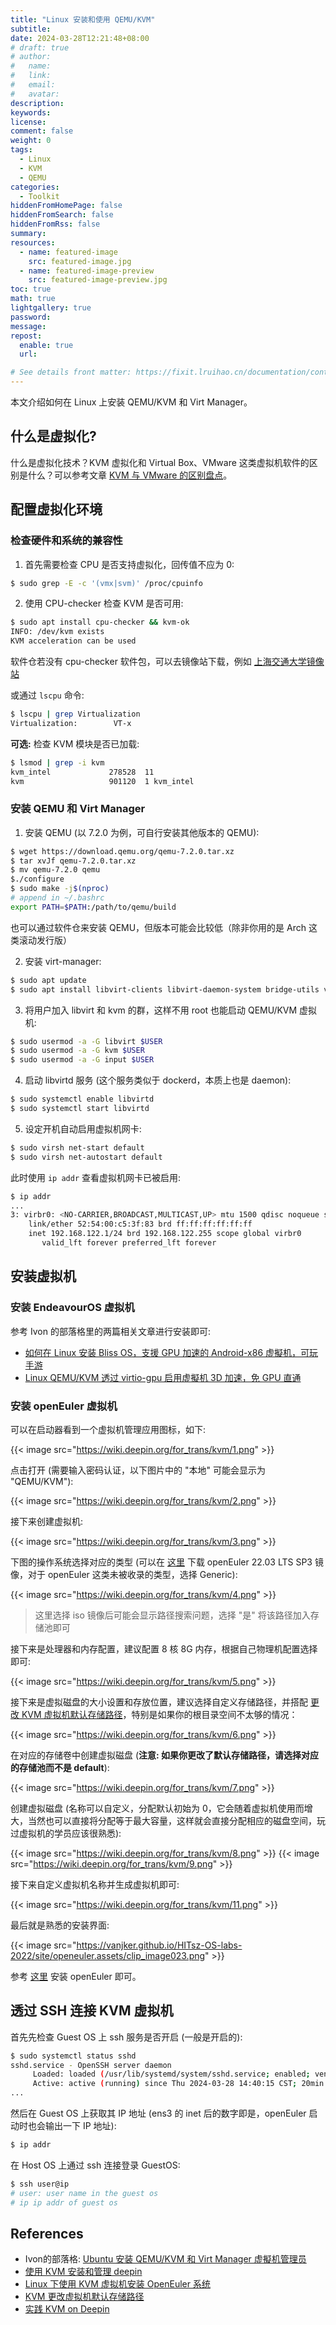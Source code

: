 ```yaml
---
title: "Linux 安装和使用 QEMU/KVM"
subtitle:
date: 2024-03-28T12:21:48+08:00
# draft: true
# author:
#   name:
#   link:
#   email:
#   avatar:
description:
keywords:
license:
comment: false
weight: 0
tags:
  - Linux
  - KVM
  - QEMU
categories:
  - Toolkit
hiddenFromHomePage: false
hiddenFromSearch: false
hiddenFromRss: false
summary:
resources:
  - name: featured-image
    src: featured-image.jpg
  - name: featured-image-preview
    src: featured-image-preview.jpg
toc: true
math: true
lightgallery: true
password:
message:
repost:
  enable: true
  url:

# See details front matter: https://fixit.lruihao.cn/documentation/content-management/introduction/#front-matter
---
```


本文介绍如何在 Linux 上安装 QEMU/KVM 和 Virt Manager。

<!--more-->

## 什么是虚拟化?

什么是虚拟化技术？KVM 虚拟化和 Virtual Box、VMware 这类虚拟机软件的区别是什么？可以参考文章 [KVM 与 VMware 的区别盘点](https://www.redhat.com/zh/topics/virtualization/kvm-vs-vmware-comparison)。

## 配置虚拟化环境

### 检查硬件和系统的兼容性

1. 首先需要检查 CPU 是否支持虚拟化，回传值不应为 0:

```sh
$ sudo grep -E -c '(vmx|svm)' /proc/cpuinfo
```

2. 使用 CPU-checker 检查 KVM 是否可用:

```sh
$ sudo apt install cpu-checker && kvm-ok
INFO: /dev/kvm exists
KVM acceleration can be used
```

软件仓若没有 cpu-checker 软件包，可以去镜像站下载，例如 [上海交通大学镜像站](https://ftp.sjtu.edu.cn/ubuntu/pool/main/c/cpu-checker/)

或通过 `lscpu` 命令:

```sh
$ lscpu | grep Virtualization
Virtualization:        VT-x
```

**可选:** 检查 KVM 模块是否已加载:

```bash
$ lsmod | grep -i kvm
kvm_intel             278528  11
kvm                   901120  1 kvm_intel
```

### 安装 QEMU 和 Virt Manager

1. 安装 QEMU (以 7.2.0 为例，可自行安装其他版本的 QEMU):

```sh
$ wget https://download.qemu.org/qemu-7.2.0.tar.xz
$ tar xvJf qemu-7.2.0.tar.xz
$ mv qemu-7.2.0 qemu
$./configure
$ sudo make -j$(nproc)
# append in ~/.bashrc
export PATH=$PATH:/path/to/qemu/build
```

也可以通过软件仓来安装 QEMU，但版本可能会比较低（除非你用的是 Arch 这类滚动发行版）

2. 安装 virt-manager:

```sh
$ sudo apt update
$ sudo apt install libvirt-clients libvirt-daemon-system bridge-utils virt-manager
```

3. 将用户加入 libvirt 和 kvm 的群，这样不用 root 也能启动 QEMU/KVM 虚拟机:

```sh
$ sudo usermod -a -G libvirt $USER
$ sudo usermod -a -G kvm $USER
$ sudo usermod -a -G input $USER
```

4. 启动 libvirtd 服务 (这个服务类似于 dockerd，本质上也是 daemon):

```sh
$ sudo systemctl enable libvirtd
$ sudo systemctl start libvirtd
```

5. 设定开机自动启用虚拟机网卡:

```sh
$ sudo virsh net-start default
$ sudo virsh net-autostart default
```

此时使用 `ip addr` 查看虚拟机网卡已被启用:

```sh
$ ip addr
...
3: virbr0: <NO-CARRIER,BROADCAST,MULTICAST,UP> mtu 1500 qdisc noqueue state DOWN group default qlen 1000
    link/ether 52:54:00:c5:3f:83 brd ff:ff:ff:ff:ff:ff
    inet 192.168.122.1/24 brd 192.168.122.255 scope global virbr0
       valid_lft forever preferred_lft forever
```

## 安装虚拟机

### 安装 EndeavourOS 虚拟机

参考 Ivon 的部落格里的两篇相关文章进行安装即可: 

- [如何在 Linux 安装 Bliss OS，支援 GPU 加速的 Android-x86 虚擬机，可玩手游](https://ivonblog.com/posts/blissos-qemu-installation/)
- [Linux QEMU/KVM 透过 virtio-gpu 启用虚擬机 3D 加速，免 GPU 直通](https://ivonblog.com/posts/linux-qemu-virglrenderer/)

### 安装 openEuler 虚拟机

可以在启动器看到一个虚拟机管理应用图标，如下:

{{< image src="https://wiki.deepin.org/for_trans/kvm/1.png" >}}

点击打开 (需要输入密码认证，以下图片中的 "本地" 可能会显示为 "QEMU/KVM"):

{{< image src="https://wiki.deepin.org/for_trans/kvm/2.png" >}}

接下来创建虚拟机:

{{< image src="https://wiki.deepin.org/for_trans/kvm/3.png" >}}

下图的操作系统选择对应的类型 (可以在 [这里](https://www.openeuler.org/en/download/archive/) 下载 openEuler 22.03 LTS SP3 镜像，对于 openEuler 这类未被收录的类型，选择 Generic):

{{< image src="https://wiki.deepin.org/for_trans/kvm/4.png" >}}

> 这里选择 iso 镜像后可能会显示路径搜索问题，选择 "是" 将该路径加入存储池即可

接下来是处理器和内存配置，建议配置 8 核 8G 内存，根据自己物理机配置选择即可:

{{< image src="https://wiki.deepin.org/for_trans/kvm/5.png" >}}

接下来是虚拟磁盘的大小设置和存放位置，建议选择自定义存储路径，并搭配 [更改 KVM 虚拟机默认存储路径](https://www.cnblogs.com/hahaha111122222/p/15538763.html)，特别是如果你的根目录空间不太够的情况：

{{< image src="https://wiki.deepin.org/for_trans/kvm/6.png" >}}

在对应的存储卷中创建虚拟磁盘 (**注意: 如果你更改了默认存储路径，请选择对应的存储池而不是 default**):

{{< image  src="https://wiki.deepin.org/for_trans/kvm/7.png" >}}

创建虚拟磁盘 (名称可以自定义，分配默认初始为 0，它会随着虚拟机使用而增大，当然也可以直接将分配等于最大容量，这样就会直接分配相应的磁盘空间，玩过虚拟机的学员应该很熟悉):

{{< image  src="https://wiki.deepin.org/for_trans/kvm/8.png" >}}
{{< image  src="https://wiki.deepin.org/for_trans/kvm/9.png" >}}

接下来自定义虚拟机名称并生成虚拟机即可:

{{< image  src="https://wiki.deepin.org/for_trans/kvm/11.png" >}}

最后就是熟悉的安装界面:

{{< image src="https://vanjker.github.io/HITsz-OS-labs-2022/site/openeuler.assets/clip_image023.png" >}}

参考 [这里](https://vanjker.github.io/HITsz-OS-labs-2022/site/env/#22) 安装 openEuler 即可。

## 透过 SSH 连接 KVM 虚拟机

首先先检查 Guest OS 上 ssh 服务是否开启 (一般是开启的):

```sh
$ sudo systemctl status sshd
sshd.service - OpenSSH server daemon
     Loaded: loaded (/usr/lib/systemd/system/sshd.service; enabled; vendor preset: enabled)
     Active: active (running) since Thu 2024-03-28 14:40:15 CST; 20min ago
...
```

然后在 Guest OS 上获取其 IP 地址 (ens3 的 inet 后的数字即是，openEuler 启动时也会输出一下 IP 地址):

```sh
$ ip addr
```

在 Host OS 上通过 ssh 连接登录 GuestOS:

```sh
$ ssh user@ip
# user: user name in the guest os
# ip ip addr of guest os
```

## References

- Ivon的部落格: [Ubuntu 安装 QEMU/KVM 和 Virt Manager 虚擬机管理员](https://ivonblog.com/posts/ubuntu-virt-manager/)
- [使用 KVM 安装和管理 deepin](https://wiki.deepin.org/zh/04_%E5%B8%B8%E8%A7%81%E9%97%AE%E9%A2%98FAQ/%E8%99%9A%E6%8B%9F%E6%9C%BA/%E5%A6%82%E4%BD%95%E4%BD%BF%E7%94%A8kvm%E5%AE%89%E8%A3%85%E5%92%8C%E7%AE%A1%E7%90%86deepin)
- [Linux 下使用 KVM 虚拟机安装 OpenEuler 系统](https://blog.51cto.com/zounan/4931973)
- [KVM 更改虚拟机默认存储路径](https://www.cnblogs.com/hahaha111122222/p/15538763.html)
- [实践 KVM on Deepin](https://wang-ray.github.io/os/2019/11/07/%E5%AE%9E%E8%B7%B5KVM-on-Deepin/)
